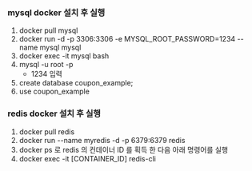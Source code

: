 ### mysql docker 설치 후 실행
1. docker pull mysql
2. docker run -d -p 3306:3306 -e MYSQL_ROOT_PASSWORD=1234 --name mysql mysql
3. docker exec -it mysql bash
4. mysql -u root -p
    - 1234 입력
5. create database coupon_example;
6. use coupon_example

### redis docker 설치 후 실행
1. docker pull redis
2. docker run --name myredis -d -p 6379:6379 redis
3. docker ps 로 redis 의 컨데이너 ID 를 획득 한 다음 아래 명령어를 실행 
4. docker exec -it [CONTAINER_ID] redis-cli
